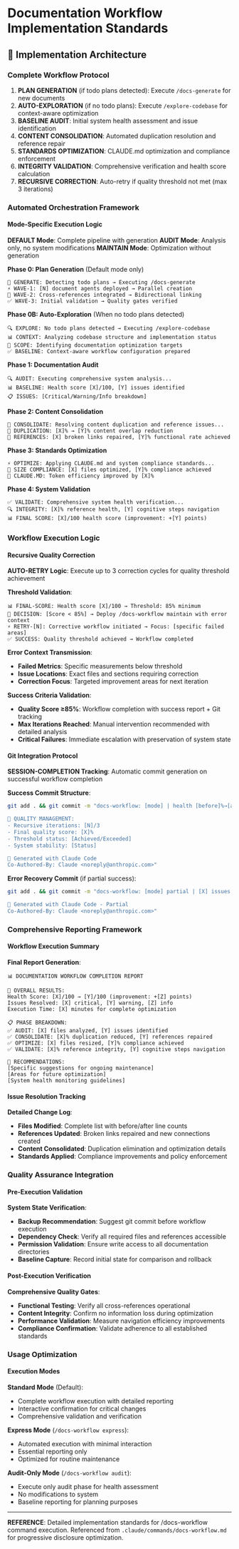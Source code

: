 # Documentation Workflow Implementation Standards

## 🎯 Implementation Architecture

### Complete Workflow Protocol
1. **PLAN GENERATION** (if todo plans detected): Execute `/docs-generate` for new documents
2. **AUTO-EXPLORATION** (if no todo plans): Execute `/explore-codebase` for context-aware optimization
3. **BASELINE AUDIT**: Initial system health assessment and issue identification  
4. **CONTENT CONSOLIDATION**: Automated duplication resolution and reference repair
5. **STANDARDS OPTIMIZATION**: CLAUDE.md optimization and compliance enforcement
6. **INTEGRITY VALIDATION**: Comprehensive verification and health score calculation
7. **RECURSIVE CORRECTION**: Auto-retry if quality threshold not met (max 3 iterations)

### Automated Orchestration Framework

#### Mode-Specific Execution Logic
**DEFAULT Mode**: Complete pipeline with generation
**AUDIT Mode**: Analysis only, no system modifications
**MAINTAIN Mode**: Optimization without generation

**Phase 0: Plan Generation** (Default mode only)
```
📝 GENERATE: Detecting todo plans → Executing /docs-generate
⚡ WAVE-1: [N] document agents deployed → Parallel creation
🔗 WAVE-2: Cross-references integrated → Bidirectional linking
✅ WAVE-3: Initial validation → Quality gates verified
```

**Phase 0B: Auto-Exploration** (When no todo plans detected)
```
🔍 EXPLORE: No todo plans detected → Executing /explore-codebase
📊 CONTEXT: Analyzing codebase structure and implementation status
🎯 SCOPE: Identifying documentation optimization targets
✅ BASELINE: Context-aware workflow configuration prepared
```

**Phase 1: Documentation Audit**
```
🔍 AUDIT: Executing comprehensive system analysis...
📊 BASELINE: Health score [X]/100, [Y] issues identified
📋 ISSUES: [Critical/Warning/Info breakdown]
```

**Phase 2: Content Consolidation**
```
🔧 CONSOLIDATE: Resolving content duplication and reference issues...
📄 DUPLICATION: [X]% → [Y]% content overlap reduction
🔗 REFERENCES: [X] broken links repaired, [Y]% functional rate achieved
```

**Phase 3: Standards Optimization**
```
⚡ OPTIMIZE: Applying CLAUDE.md and system compliance standards...
📏 SIZE COMPLIANCE: [X] files optimized, [Y]% compliance achieved
🎯 CLAUDE.MD: Token efficiency improved by [X]%
```

**Phase 4: System Validation**
```
✅ VALIDATE: Comprehensive system health verification...
🔍 INTEGRITY: [X]% reference health, [Y] cognitive steps navigation
📊 FINAL SCORE: [X]/100 health score (improvement: +[Y] points)
```

### Workflow Execution Logic

#### Recursive Quality Correction
**AUTO-RETRY Logic**: Execute up to 3 correction cycles for quality threshold achievement

**Threshold Validation**:
```
📊 FINAL-SCORE: Health score [X]/100 → Threshold: 85% minimum
🔄 DECISION: [Score < 85%] → Deploy /docs-workflow maintain with error context
⚡ RETRY-[N]: Corrective workflow initiated → Focus: [specific failed areas]
✅ SUCCESS: Quality threshold achieved → Workflow completed
```

**Error Context Transmission**:
- **Failed Metrics**: Specific measurements below threshold
- **Issue Locations**: Exact files and sections requiring correction
- **Correction Focus**: Targeted improvement areas for next iteration

**Success Criteria Validation**:
- **Quality Score ≥85%**: Workflow completion with success report + Git tracking
- **Max Iterations Reached**: Manual intervention recommended with detailed analysis
- **Critical Failures**: Immediate escalation with preservation of system state

#### Git Integration Protocol
**SESSION-COMPLETION Tracking**: Automatic commit generation on successful workflow completion

**Success Commit Structure**:
```bash
git add . && git commit -m "docs-workflow: [mode] | health [before]%→[after]% | [X]min | [Y] issues resolved

🔄 QUALITY MANAGEMENT:
- Recursive iterations: [N]/3
- Final quality score: [X]%
- Threshold status: [Achieved/Exceeded]
- System stability: [Status]

🤖 Generated with Claude Code
Co-Authored-By: Claude <noreply@anthropic.com>"
```

**Error Recovery Commit** (if partial success):
```bash
git add . && git commit -m "docs-workflow: [mode] partial | [X] issues pending | next: [actions]

🤖 Generated with Claude Code - Partial
Co-Authored-By: Claude <noreply@anthropic.com>"
```

### Comprehensive Reporting Framework

#### Workflow Execution Summary
**Final Report Generation**:
```
📊 DOCUMENTATION WORKFLOW COMPLETION REPORT

🎯 OVERALL RESULTS:
Health Score: [X]/100 → [Y]/100 (improvement: +[Z] points)
Issues Resolved: [X] critical, [Y] warning, [Z] info
Execution Time: [X] minutes for complete optimization

📋 PHASE BREAKDOWN:
✅ AUDIT: [X] files analyzed, [Y] issues identified
✅ CONSOLIDATE: [X]% duplication reduced, [Y] references repaired  
✅ OPTIMIZE: [X] files resized, [Y]% compliance achieved
✅ VALIDATE: [X]% reference integrity, [Y] cognitive steps navigation

🎯 RECOMMENDATIONS:
[Specific suggestions for ongoing maintenance]
[Areas for future optimization]
[System health monitoring guidelines]
```

#### Issue Resolution Tracking
**Detailed Change Log**:
- **Files Modified**: Complete list with before/after line counts
- **References Updated**: Broken links repaired and new connections created
- **Content Consolidated**: Duplication elimination and optimization details
- **Standards Applied**: Compliance improvements and policy enforcement

### Quality Assurance Integration

#### Pre-Execution Validation
**System State Verification**:
- **Backup Recommendation**: Suggest git commit before workflow execution
- **Dependency Check**: Verify all required files and references accessible
- **Permission Validation**: Ensure write access to all documentation directories
- **Baseline Capture**: Record initial state for comparison and rollback

#### Post-Execution Verification
**Comprehensive Quality Gates**:
- **Functional Testing**: Verify all cross-references operational
- **Content Integrity**: Confirm no information loss during optimization
- **Performance Validation**: Measure navigation efficiency improvements
- **Compliance Confirmation**: Validate adherence to all established standards

### Usage Optimization

#### Execution Modes
**Standard Mode** (Default):
- Complete workflow execution with detailed reporting
- Interactive confirmation for critical changes
- Comprehensive validation and verification

**Express Mode** (`/docs-workflow express`):
- Automated execution with minimal interaction
- Essential reporting only
- Optimized for routine maintenance

**Audit-Only Mode** (`/docs-workflow audit`):
- Execute only audit phase for health assessment
- No modifications to system
- Baseline reporting for planning purposes

---

**REFERENCE**: Detailed implementation standards for /docs-workflow command execution. Referenced from `.claude/commands/docs-workflow.md` for progressive disclosure optimization.